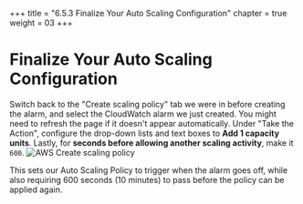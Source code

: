 +++
title = "6.5.3 Finalize Your Auto Scaling Configuration"
chapter = true
weight = 03
+++

# Finalize Your Auto Scaling Configuration

Switch back to the "Create scaling policy" tab we were in before creating the alarm, and select the CloudWatch alarm we just created. You might need to refresh the page if it doesn't appear automatically. Under "Take the Action", configure the drop-down lists and text boxes to **Add 1 capacity units**. 
Lastly, for **seconds before allowing another scaling activity**, make it `600`. 
![AWS Create scaling policy](/images/aws_create_scaling_policy.png)

This sets our Auto Scaling Policy to trigger when the alarm goes off, while also requiring 600 seconds (10 minutes) to pass before the policy can be applied again.



